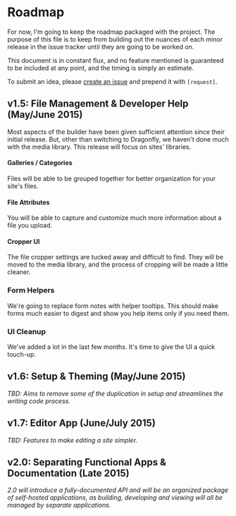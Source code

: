 Roadmap
=============

For now, I'm going to keep the roadmap packaged with the project. The purpose
of this file is to keep from building out the nuances of each minor release in
the issue tracker until they are going to be worked on.

This document is in constant flux, and no feature mentioned is guaranteed to be
included at any point, and the timing is simply an estimate.

To submit an idea, please [create an
issue](https://github.com/seancdavis/sapwood/issues/new) and prepend it with
`[request]`.

v1.5: File Management & Developer Help (May/June 2015)
-------------

Most aspects of the builder have been given sufficient attention since their
initial release. But, other than switching to Dragonfly, we haven't done much
with the media library. This release will focus on sites' libraries.

#### Galleries / Categories

Files will be able to be grouped together for better organization for your
site's files.

#### File Attributes

You will be able to capture and customize much more information about a file
you upload.

#### Cropper UI

The file cropper settings are tucked away and difficult to find. They will be
moved to the media library, and the process of cropping will be made a little
cleaner.

### Form Helpers

We're going to replace form notes with helper tooltips. This should make forms
much easier to digest and show you help items only if you need them.

### UI Cleanup

We've added a lot in the last few months. It's time to give the UI a quick
touch-up.

v1.6: Setup & Theming (May/June 2015)
----------

*TBD: Aims to remove some of the duplication in setup and streamlines the
writing code process.*

v1.7: Editor App (June/July 2015)
----------

*TBD: Features to make editing a site simpler.*

v2.0: Separating Functional Apps & Documentation (Late 2015)
----------

*2.0 will introduce a fully-documented API and will be an organized package of
self-hosted applications, as building, developing and viewing will all be
managed by separate applications.*
